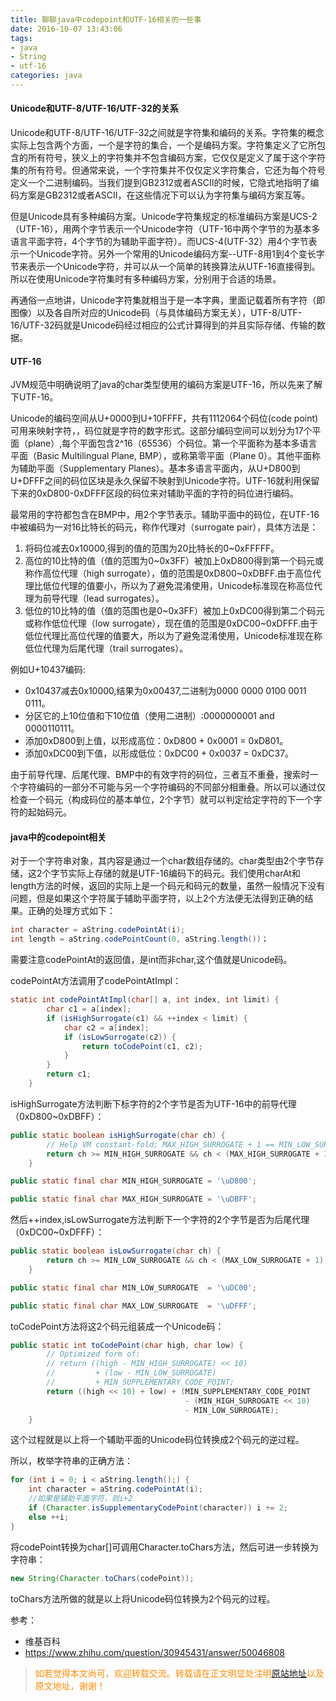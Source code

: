 ```yaml
---
title: 聊聊java中codepoint和UTF-16相关的一些事
date: 2016-10-07 13:43:06
tags: 
- java
- String
- utf-16
categories: java
---
```

#### Unicode和UTF-8/UTF-16/UTF-32的关系
Unicode和UTF-8/UTF-16/UTF-32之间就是字符集和编码的关系。字符集的概念实际上包含两个方面，一个是字符的集合，一个是编码方案。字符集定义了它所包含的所有符号，狭义上的字符集并不包含编码方案，它仅仅是定义了属于这个字符集的所有符号。但通常来说，一个字符集并不仅仅定义字符集合，它还为每个符号定义一个二进制编码。当我们提到GB2312或者ASCII的时候，它隐式地指明了编码方案是GB2312或者ASCII，在这些情况下可以认为字符集与编码方案互等。

但是Unicode具有多种编码方案。Unicode字符集规定的标准编码方案是UCS-2（UTF-16），用两个字节表示一个Unicode字符（UTF-16中两个字节的为基本多语言平面字符，4个字节的为辅助平面字符）。而UCS-4(UTF-32）用4个字节表示一个Unicode字符。另外一个常用的Unicode编码方案--UTF-8用1到4个变长字节来表示一个Unicode字符，并可以从一个简单的转换算法从UTF-16直接得到。所以在使用Unicode字符集时有多种编码方案，分别用于合适的场景。

再通俗一点地讲，Unicode字符集就相当于是一本字典，里面记载着所有字符（即图像）以及各自所对应的Unicode码（与具体编码方案无关），UTF-8/UTF-16/UTF-32码就是Unicode码经过相应的公式计算得到的并且实际存储、传输的数据。

#### UTF-16
JVM规范中明确说明了java的char类型使用的编码方案是UTF-16，所以先来了解下UTF-16。

Unicode的编码空间从U+0000到U+10FFFF，共有1112064个码位(code point)可用来映射字符，，码位就是字符的数字形式。这部分编码空间可以划分为17个平面（plane）,每个平面包含2^16（65536）个码位。第一个平面称为基本多语言平面（Basic Multilingual Plane, BMP），或称第零平面（Plane 0）。其他平面称为辅助平面（Supplementary Planes）。基本多语言平面内，从U+D800到U+DFFF之间的码位区块是永久保留不映射到Unicode字符。UTF-16就利用保留下来的0xD800-0xDFFF区段的码位来对辅助平面的字符的码位进行编码。

最常用的字符都包含在BMP中，用2个字节表示。辅助平面中的码位，在UTF-16中被编码为一对16比特长的码元，称作代理对（surrogate pair），具体方法是：

1. 将码位减去0x10000,得到的值的范围为20比特长的0~0xFFFFF。
2. 高位的10比特的值（值的范围为0~0x3FF）被加上0xD800得到第一个码元或称作高位代理（high surrogate），值的范围是0xD800~0xDBFF.由于高位代理比低位代理的值要小，所以为了避免混淆使用，Unicode标准现在称高位代理为前导代理（lead surrogates）。
3. 低位的10比特的值（值的范围也是0~0x3FF）被加上0xDC00得到第二个码元或称作低位代理（low surrogate），现在值的范围是0xDC00~0xDFFF.由于低位代理比高位代理的值要大，所以为了避免混淆使用，Unicode标准现在称低位代理为后尾代理（trail surrogates）。

例如U+10437编码:

- 0x10437减去0x10000,结果为0x00437,二进制为0000 0000 0100 0011 0111。
- 分区它的上10位值和下10位值（使用二进制）:0000000001 and 0000110111。
- 添加0xD800到上值，以形成高位：0xD800 + 0x0001 = 0xD801。
- 添加0xDC00到下值，以形成低位：0xDC00 + 0x0037 = 0xDC37。

由于前导代理、后尾代理、BMP中的有效字符的码位，三者互不重叠，搜索时一个字符编码的一部分不可能与另一个字符编码的不同部分相重叠。所以可以通过仅检查一个码元（构成码位的基本单位，2个字节）就可以判定给定字符的下一个字符的起始码元。

#### java中的codepoint相关
对于一个字符串对象，其内容是通过一个char数组存储的。char类型由2个字节存储，这2个字节实际上存储的就是UTF-16编码下的码元。我们使用charAt和length方法的时候，返回的实际上是一个码元和码元的数量，虽然一般情况下没有问题，但是如果这个字符属于辅助平面字符，以上2个方法便无法得到正确的结果。正确的处理方式如下：

```java
int character = aString.codePointAt(i);
int length = aString.codePointCount(0, aString.length())；
```
需要注意codePointAt的返回值，是int而非char,这个值就是Unicode码。

codePointAt方法调用了codePointAtImpl：

```java
static int codePointAtImpl(char[] a, int index, int limit) {
        char c1 = a[index];
        if (isHighSurrogate(c1) && ++index < limit) {
            char c2 = a[index];
            if (isLowSurrogate(c2)) {
                return toCodePoint(c1, c2);
            }
        }
        return c1;
    }
```
isHighSurrogate方法判断下标字符的2个字节是否为UTF-16中的前导代理（0xD800~0xDBFF）：

```java
public static boolean isHighSurrogate(char ch) {
        // Help VM constant-fold; MAX_HIGH_SURROGATE + 1 == MIN_LOW_SURROGATE
        return ch >= MIN_HIGH_SURROGATE && ch < (MAX_HIGH_SURROGATE + 1);
    }
```

```java
public static final char MIN_HIGH_SURROGATE = '\uD800';

public static final char MAX_HIGH_SURROGATE = '\uDBFF';
```

然后++index,isLowSurrogate方法判断下一个字符的2个字节是否为后尾代理（0xDC00~0xDFFF）：

```java
public static boolean isLowSurrogate(char ch) {
        return ch >= MIN_LOW_SURROGATE && ch < (MAX_LOW_SURROGATE + 1);
    }
```

```java
public static final char MIN_LOW_SURROGATE  = '\uDC00';

public static final char MAX_LOW_SURROGATE  = '\uDFFF';
```

toCodePoint方法将这2个码元组装成一个Unicode码：

```java
public static int toCodePoint(char high, char low) {
        // Optimized form of:
        // return ((high - MIN_HIGH_SURROGATE) << 10)
        //         + (low - MIN_LOW_SURROGATE)
        //         + MIN_SUPPLEMENTARY_CODE_POINT;
        return ((high << 10) + low) + (MIN_SUPPLEMENTARY_CODE_POINT
                                       - (MIN_HIGH_SURROGATE << 10)
                                       - MIN_LOW_SURROGATE);
    }
```
 这个过程就是以上将一个辅助平面的Unicode码位转换成2个码元的逆过程。
 
 所以，枚举字符串的正确方法：

```java
for (int i = 0; i < aString.length();) {
	int character = aString.codePointAt(i);
	//如果是辅助平面字符，则i+2
	if (Character.isSupplementaryCodePoint(character)) i += 2;
	else ++i;
}
```
将codePoint转换为char[]可调用Character.toChars方法，然后可进一步转换为字符串：

```java
new String(Character.toChars(codePoint));
```
toChars方法所做的就是以上将Unicode码位转换为2个码元的过程。

参考：

- 维基百科
- https://www.zhihu.com/question/30945431/answer/50046808

><font color= Darkorange>如若觉得本文尚可，欢迎转载交流。转载请在正文明显处注明[原站地址](http://vinoit.me)以及原文地址，谢谢！</font> 
